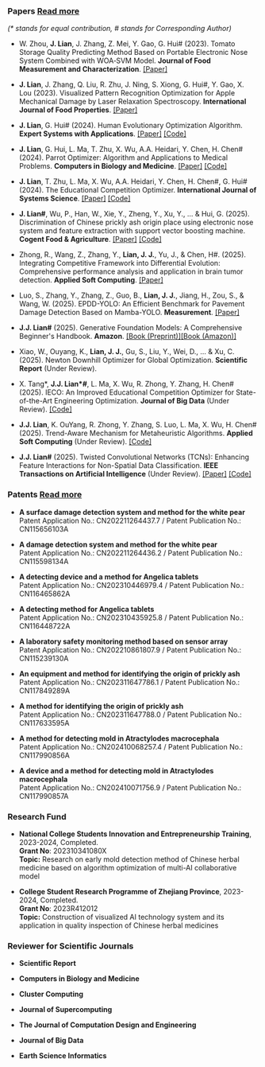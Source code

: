 ### Papers [Read more](https://scholar.google.com/citations?hl=zh-CN&user=swfyyjkAAAAJ)

_(* stands for equal contribution, # stands for Corresponding Author)_

- W. Zhou, <strong>J. Lian</strong>, J. Zhang, Z. Mei, Y. Gao, G. Hui# (2023). Tomato Storage Quality Predicting Method Based on Portable Electronic Nose System Combined with WOA‑SVM Model. <strong>Journal of Food Measurement and Characterization</strong>. [[Paper]](https://doi.org/10.1007/s11694-023-01865-0)

- <strong>J. Lian</strong>, J. Zhang, Q. Liu, R. Zhu, J. Ning, S. Xiong, G. Hui#, Y. Gao, X. Lou (2023). Visualized Pattern Recognition Optimization for Apple Mechanical Damage by Laser Relaxation Spectroscopy. <strong>International Journal of Food Properties</strong>. [[Paper]](https://doi.org/10.1080/10942912.2023.2221404)

- <strong>J. Lian</strong>, G. Hui# (2024). Human Evolutionary Optimization Algorithm. <strong>Expert Systems with Applications</strong>. [[Paper]](https://doi.org/10.1016/j.eswa.2023.122638) [[Code]](https://github.com/junbolian/HEOA)

- <strong>J. Lian</strong>, G. Hui, L. Ma, T. Zhu, X. Wu, A.A. Heidari, Y. Chen, H. Chen# (2024). Parrot Optimizer: Algorithm and Applications to Medical Problems. <strong>Computers in Biology and Medicine</strong>. [[Paper]](https://doi.org/10.1016/j.compbiomed.2024.108064) [[Code]](https://github.com/junbolian/PO)

- <strong>J. Lian</strong>, T. Zhu, L. Ma, X. Wu, A.A. Heidari, Y. Chen, H. Chen#, G. Hui# (2024). The Educational Competition Optimizer. <strong>International Journal of Systems Science</strong>. [[Paper]](https://doi.org/10.1080/00207721.2024.2367079) [[Code]](https://github.com/junbolian/ECO)

- <strong>J. Lian#</strong>, Wu, P., Han, W., Xie, Y., Zheng, Y., Xu, Y., ... & Hui, G. (2025). Discrimination of Chinese prickly ash origin place using electronic nose system and feature extraction with support vector boosting machine. <strong>Cogent Food & Agriculture</strong>. [[Paper]](https://www.tandfonline.com/doi/full/10.1080/23311932.2025.2464939) [[Code]](https://github.com/junbolian/SVBM)

- Zhong, R., Wang, Z., Zhang, Y., <strong>Lian, J. J.</strong>, Yu, J., & Chen, H#. (2025). Integrating Competitive Framework into Differential Evolution: Comprehensive performance analysis and application in brain tumor detection. <strong>Applied Soft Computing</strong>. [[Paper]](https://doi.org/10.1016/j.asoc.2025.112995)

- Luo, S., Zhang, Y., Zhang, Z., Guo, B., <strong>Lian, J. J.</strong>, Jiang, H., Zou, S., & Wang, W. (2025). EPDD-YOLO: An Efficient Benchmark for Pavement Damage Detection Based on Mamba-YOLO. <strong>Measurement</strong>. [[Paper]](https://doi.org/10.1016/j.measurement.2025.117638)

- <strong>J.J. Lian#</strong> (2025). Generative Foundation Models: A Comprehensive Beginner's Handbook. <strong>Amazon</strong>. [[Book (Preprint)]](https://dx.doi.org/10.2139/ssrn.5259947)[[Book (Amazon)]](https://www.amazon.com/dp/B0F9FQ4JKH)

- Xiao, W., Ouyang, K., <strong>Lian, J. J.</strong>, Gu, S., Liu, Y., Wei, D., ... & Xu, C. (2025). Newton Downhill Optimizer for Global Optimization. <strong>Scientific Report</strong> (Under Review). 

- X. Tang*, <strong>J.J. Lian*#</strong>, L. Ma, X. Wu, R. Zhong, Y. Zhang, H. Chen# (2025). IECO: An Improved Educational Competition Optimizer for State-of-the-Art Engineering Optimization. <strong>Journal of Big Data</strong> (Under Review). [[Code]](https://github.com/junbolian/IECO)

- <strong>J.J. Lian</strong>, K. OuYang, R. Zhong, Y. Zhang, S. Luo, L. Ma, X. Wu, H. Chen# (2025). Trend-Aware Mechanism for Metaheuristic Algorithms. <strong>Applied Soft Computing</strong> (Under Review). [[Code]](https://github.com/junbolian/Trend-Aware-Mechanism)

- <strong>J.J. Lian#</strong> (2025). Twisted Convolutional Networks (TCNs): Enhancing Feature Interactions for Non-Spatial Data Classification. <strong>IEEE Transactions on Artificial Intelligence</strong> (Under Review). [[Paper]](https://arxiv.org/pdf/2412.00238) [[Code]](https://github.com/junbolian/Twisted-Convolutional-Networks)


### Patents [Read more](https://patents.google.com/?inventor=%E8%BF%9E%E4%BF%8A%E5%8D%9A)

- **A surface damage detection system and method for the white pear**  
  Patent Application No.: CN202211264437.7 / Patent Publication No.: CN115656103A

- **A damage detection system and method for the white pear**  
  Patent Application No.: CN202211264436.2 / Patent Publication No.: CN115598134A

- **A detecting device and a method for Angelica tablets**  
  Patent Application No.: CN202310446979.4 / Patent Publication No.: CN116465862A

- **A detecting method for Angelica tablets**  
  Patent Application No.: CN202310435925.8 / Patent Publication No.: CN116448722A

- **A laboratory safety monitoring method based on sensor array**  
  Patent Application No.: CN202210861807.9 / Patent Publication No.: CN115239130A

- **An equipment and method for identifying the origin of prickly ash**  
  Patent Application No.: CN202311647786.1 / Patent Publication No.: CN117849289A

- **A method for identifying the origin of prickly ash**  
  Patent Application No.: CN202311647788.0 / Patent Publication No.: CN117633595A

- **A method for detecting mold in Atractylodes macrocephala**  
  Patent Application No.: CN202410068257.4 / Patent Publication No.: CN117990856A

- **A device and a method for detecting mold in Atractylodes macrocephala**  
  Patent Application No.: CN202410071756.9 / Patent Publication No.: CN117990857A


### Research Fund

- **National College Students Innovation and Entrepreneurship Training**, 2023-2024, Completed.<br>
  **Grant No**: 202310341080X<br>
  **Topic:** Research on early mold detection method of Chinese herbal medicine based on algorithm optimization of multi-AI collaborative model<br>

- **College Student Research Programme of Zhejiang Province**, 2023-2024, Completed.<br>
  **Grant No**: 2023R412012<br>
  **Topic:** Construction of visualized AI technology system and its application in quality inspection of Chinese herbal medicines<br>


### Reviewer for Scientific Journals

- <strong>Scientific Report</strong>

- <strong>Computers in Biology and Medicine</strong>

- <strong>Cluster Computing</strong>

- <strong>Journal of Supercomputing</strong>

- <strong>The Journal of Computation Design and Engineering</strong>

- <strong>Journal of Big Data</strong>

- <strong>Earth Science Informatics</strong>


